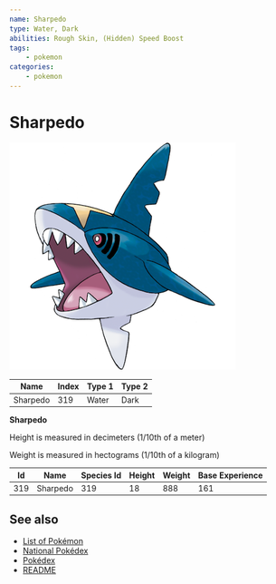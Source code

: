 ```yaml
---
name: Sharpedo
type: Water, Dark
abilities: Rough Skin, (Hidden) Speed Boost
tags:
    - pokemon
categories:
    - pokemon
---
```


# Sharpedo


![Sharpedo](images/319.png)

| **Name** | **Index** | **Type 1** | **Type 2** |
|----|----|----|----|
| Sharpedo | 319 | Water | Dark  |

**Sharpedo** 


Height is measured in decimeters (1/10th of a meter)

Weight is measured in hectograms (1/10th of a kilogram)

| **Id** | **Name** | **Species Id** | **Height** | **Weight** | **Base Experience** |
|--------|----------|----------------|------------|------------|---------------------|
| 319 | Sharpedo | 319 | 18 | 888 | 161 |


## See also

- [List of Pokémon](../pokemon.md)
- [National Pokédex](../national_pokedex.md)
- [Pokédex](../pokedex.md)
- [README](../README.md)
